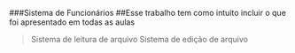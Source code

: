 ###Sistema de Funcionários
##Esse trabalho tem como intuito incluir o que foi apresentado em todas as aulas
> Sistema de leitura de arquivo
> Sistema de edição de arquivo